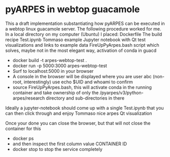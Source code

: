 pyARPES in webtop guacamole
===========================

This a draft implementation substantiating how pyARPES can be executed in a webtop linux guacamole server.
The following procedure worked for me.
In a local directory on my computer (Ubuntu) I placed:
Dockerfile		The build recipe
Test.ipynb 		Tommaso example Jupyter notebook with Qt test visualizations and links to example data
FireUpPyArpes.bash  	script which solves, maybe not in the most elegant way, activation of conda in guacd

* docker build -t arpes-webtop-test .
* docker run -p 5000:3000 arpes-webtop-test
* Surf to localhost:5000 in your browser
* A console in the browser will be displayed where you are user abc (non-root, interestingly) use echo $UID and whoami to confirm
* source FireUpPyArpes.bash, this will activate conda in the running container and take ownership of only the
/pyarpes/v3/python-arpes/research directory and sub-directories in there

Ideally a jupyter-notebook should come up with a single Test.ipynb that you can then click through
and enjoy Tommaso nice arpes Qt visualization

Once your done you can close the browser, but that will not close the container for this
* docker ps
* and then inspect the first column value CONTAINER ID
* docker stop <CONTAINER ID> to stop the service completely
